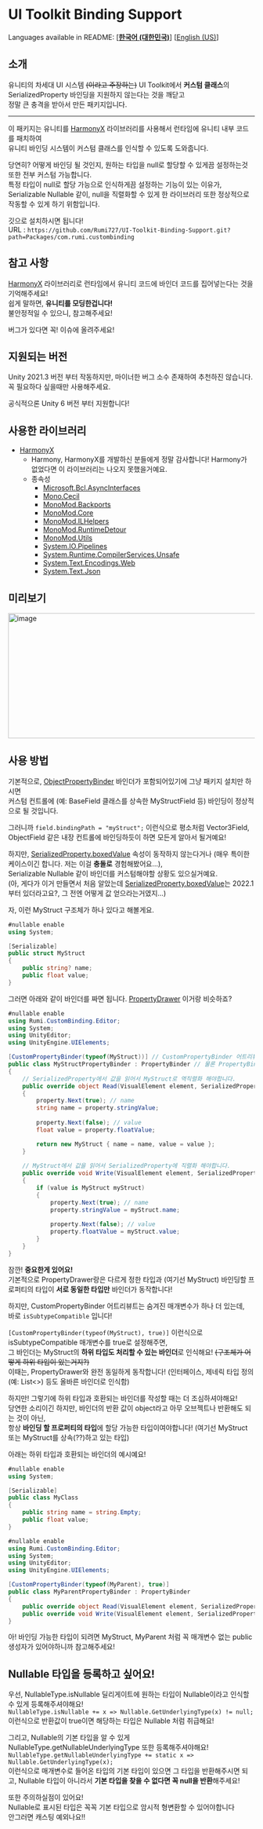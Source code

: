 # UI Toolkit Binding Support

Languages available in README: \[[**한국어 (대한민국)**](README.md)\] \[[English (US)](README-EN.md)\]

## 소개

유니티의 차세대 UI 시스템 ~~(이라고 주장하는)~~ UI Toolkit에서 **커스텀 클래스**의 SerializedProperty 바인딩을 지원하지 않는다는 것을 깨닫고\
정말 큰 충격을 받아서 만든 패키지입니다.

---

이 패키지는 유니티를 [HarmonyX](https://github.com/BepInEx/HarmonyX) 라이브러리를 사용해서 런타임에 유니티 내부 코드를 패치하여\
유니티 바인딩 시스템이 커스텀 클래스를 인식할 수 있도록 도와줍니다.

당연히? 어떻게 바인딩 될 것인지, 원하는 타입을 null로 할당할 수 있게끔 설정하는것 또한 전부 커스텀 가능합니다.\
특정 타입이 null로 할당 가능으로 인식하게끔 설정하는 기능이 있는 이유가, Serializable Nullable 같이, null을 직렬화할 수 있게 한 라이브러리 또한 정상적으로 작동할 수 있게 하기 위함입니다.

깃으로 설치하시면 됩니다!\
URL : ``https://github.com/Rumi727/UI-Toolkit-Binding-Support.git?path=Packages/com.rumi.custombinding``

## 참고 사항

[HarmonyX](https://github.com/BepInEx/HarmonyX) 라이브러리로 런타임에서 유니티 코드에 바인더 코드를 집어넣는다는 것을 기억해주세요!\
쉽게 말하면, **유니티를 모딩한겁니다!**\
불안정적일 수 있으니, 참고해주세요!

버그가 있다면 꼭! 이슈에 올려주세요!

## 지원되는 버전

Unity 2021.3 버전 부터 작동하지만, 마이너한 버그 소수 존재하여 추천하진 않습니다.\
꼭 필요하다 싶을때만 사용해주세요.

공식적으론 Unity 6 버전 부터 지원합니다!

## 사용한 라이브러리

* [HarmonyX](https://github.com/BepInEx/HarmonyX)
  * Harmony, HarmonyX를 개발하신 분들에게 정말 감사합니다! Harmony가 없었다면 이 라이브러리는 나오지 못했을거예요.
  * 종속성
    * [Microsoft.Bcl.AsyncInterfaces](https://www.nuget.org/packages/microsoft.bcl.asyncinterfaces)
    * [Mono.Cecil](https://www.nuget.org/packages/Mono.cecil)
    * [MonoMod.Backports](https://www.nuget.org/packages/MonoMod.Backports)
    * [MonoMod.Core](https://www.nuget.org/packages/MonoMod.Core)
    * [MonoMod.ILHelpers](https://www.nuget.org/packages/MonoMod.ILHelpers)
    * [MonoMod.RuntimeDetour](https://www.nuget.org/packages/MonoMod.RuntimeDetour)
    * [MonoMod.Utils](https://www.nuget.org/packages/MonoMod.Utils)
    * [System.IO.Pipelines](https://www.nuget.org/packages/System.IO.Pipelines)
    * [System.Runtime.CompilerServices.Unsafe](https://www.nuget.org/packages/System.Runtime.CompilerServices.Unsafe)
    * [System.Text.Encodings.Web](https://www.nuget.org/packages?q=System.Text.Encodings.Web)
    * [System.Text.Json](https://www.nuget.org/packages/System.Text.Json)

## 미리보기
<img width="684" height="255" alt="image" src="https://github.com/user-attachments/assets/56b8a196-6936-40c7-8b1d-efe69ed22c97" />

## 사용 방법

[SerializedProperty.boxedValue]: https://docs.unity3d.com/2022.1/Documentation/ScriptReference/SerializedProperty-boxedValue.html

기본적으로, [ObjectPropertyBinder](Packages/com.rumi.custombinding/Editor/Bindings/ObjectPropertyBinder.cs) 바인더가 포함되어있기에 그냥 패키지 설치만 하시면\
커스텀 컨트롤에 (예: BaseField<MyStruct> 클래스를 상속한 MyStructField 등) 바인딩이 정상적으로 될 것입니다.

그러니까 ``field.bindingPath = "myStruct";`` 이런식으로 평소처럼 Vector3Field, ObjectField 같은 내장 컨트롤에 바인딩하듯이 하면 모든게 알아서 될거예요!

하지만, [SerializedProperty.boxedValue] 속성이 동작하지 않는다거나 (매우 특이한 케이스이긴 합니다. 저는 이걸 **충돌로** 경험해봤어요...),\
Serializable Nullable 같이 바인더를 커스텀해야할 상황도 있으실거예요.\
(아, 게다가 이거 만들면서 처음 알았는데 [SerializedProperty.boxedValue]는 2022.1부터 있더라고요?, 그 전엔 어떻게 값 얻으라는거였지...)

자, 이런 MyStruct 구조체가 하나 있다고 해볼게요.

```csharp
#nullable enable
using System;

[Serializable]
public struct MyStruct
{
    public string? name;
    public float value;
}
```

그러면 아래와 같이 바인더를 짜면 됩니다.
[PropertyDrawer](https://docs.unity3d.com/kr/2021.3/Manual/editor-PropertyDrawers.html) 이거랑 비슷하죠?

```csharp
#nullable enable
using Rumi.CustomBinding.Editor;
using System;
using UnityEditor;
using UnityEngine.UIElements;

[CustomPropertyBinder(typeof(MyStruct))] // CustomPropertyBinder 어트리뷰트가 있어야 바인더로 인식합니다!
public class MyStructPropertyBinder : PropertyBinder // 물론 PropertyBinder 이것도 같이 상속해야해요!
{
    // SerializedProperty에서 값을 읽어서 MyStruct로 역직렬화 해야합니다.
    public override object Read(VisualElement element, SerializedProperty property, Type propertyType)
    {
        property.Next(true); // name
        string name = property.stringValue;
        
        property.Next(false); // value
        float value = property.floatValue;

        return new MyStruct { name = name, value = value };
    }
    
    // MyStruct에서 값을 읽어서 SerializedProperty에 직렬화 해야합니다.
    public override void Write(VisualElement element, SerializedProperty property, Type propertyType, object? value)
    {
        if (value is MyStruct myStruct)
        {
            property.Next(true); // name
            property.stringValue = myStruct.name;
            
            property.Next(false); // value
            property.floatValue = myStruct.value;
        }
    }
}
```

잠깐! **중요한게 있어요!**\
기본적으로 PropertyDrawer랑은 다르게 정한 타입과 (여기선 MyStruct) 바인딩할 프로퍼티의 타입이 **서로 동일한 타입만** 바인더가 동작합니다!

하지만, CustomPropertyBinder 어트리뷰트는 숨겨진 매개변수가 하나 더 있는데,\
바로 ``isSubtypeCompatible`` 입니다!

``[CustomPropertyBinder(typeof(MyStruct), true)]`` 이런식으로 isSubtypeCompatible 매개변수를 true로 설정해주면,\
그 바인더는 MyStruct의 **하위 타입도 처리할 수 있는 바인더**로 인식해요! ~~(구조체가 어떻게 하위 타입이 있는거지?)~~\
이때는, PropertyDrawer와 완전 동일하게 동작합니다! (인터페이스, 제네릭 타입 정의 (예: List<>) 등도 올바른 바인더로 인식함)

하지만! 그렇기에 하위 타입과 호환되는 바인더를 작성할 때는 더 조심하셔야해요!\
당연한 소리이긴 하지만, 바인더의 반환 값이 object라고 아무 오브젝트나 반환해도 되는 것이 아닌,\
항상 **바인딩 할 프로퍼티의 타입**에 할당 가능한 타입이여야합니다! (여기선 MyStruct 또는 MyStruct를 상속(??)하고 있는 타입)

아래는 하위 타입과 호환되는 바인더의 예시예요!

```csharp
#nullable enable
using System;

[Serializable]
public class MyClass
{
    public string name = string.Empty;
    public float value;
}
```

```csharp
#nullable enable
using Rumi.CustomBinding.Editor;
using System;
using UnityEditor;
using UnityEngine.UIElements;

[CustomPropertyBinder(typeof(MyParent), true)]
public class MyParentPropertyBinder : PropertyBinder
{
    public override object Read(VisualElement element, SerializedProperty property, Type propertyType) => property.boxedValue;
    public override void Write(VisualElement element, SerializedProperty property, Type propertyType, object? value) => property.boxedValue = value;
}
```

아! 바인딩 가능한 타입이 되려면 MyStruct, MyParent 처럼 꼭 매개변수 없는 public 생성자가 있어야하니까 참고해주세요!

## Nullable 타입을 등록하고 싶어요!

우선, NullableType.isNullable 딜리게이트에 원하는 타입이 Nullable이라고 인식할 수 있게 등록해주셔야해요!\
``NullableType.isNullable += x => Nullable.GetUnderlyingType(x) != null;``\
이런식으로 반환값이 true이면 해당하는 타입은 Nullable 처럼 취급해요!

그리고, Nullable의 기본 타입을 알 수 있게 NullableType.getNullableUnderlyingType 또한 등록해주셔야해요!\
``NullableType.getNullableUnderlyingType += static x => Nullable.GetUnderlyingType(x);``\
이런식으로 매개변수로 들어온 타입의 기본 타입이 있으면 그 타입을 반환해주시면 되고, Nullable 타입이 아니라서 **기본 타입을 찾을 수 없다면 꼭 null을 반환**해주세요!

또한 주의하실점이 있어요!\
Nullable로 표시된 타입은 꼭꼭 기본 타입으로 암시적 형변환할 수 있어야합니다\
안그러면 캐스팅 예외나요!!
